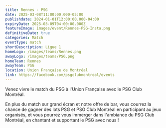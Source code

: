 ```yaml
---
title: Rennes - PSG
date: 2025-03-08T11:00:00.000-05:00
publishdate: 2024-01-01T12:00:00.000-04:00
expiryDate: 2025-03-09T04:00:00.000Z
featureImage: images/event/Rennes-PSG-Insta.png
definitiveDate: true
categories: Match
eventType: match
shortDescription: Ligue 1
homeLogo: /images/teams/Rennes.png
awayLogo: /images/teams/PSG.png
homeTeam: Rennes
awayTeam: PSG
location: Union Française de Montréal
link: https://facebook.com/psgclubmontreal/events
---
```


Venez vivre le match du PSG à l'Union Française avec le PSG Club Montréal.

En plus du match sur grand écran et notre offre de bar, vous courrez la chance de gagner des lots PSG et PSG Club Montréal en participant au jeux organisés, et vous pourrez vous immerger dans l'ambiance du PSG Club Montréal, en chantant et supportant le PSG avec nous !
